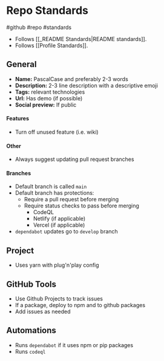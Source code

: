 # Repo Standards
#github #repo #standards

- Follows [[_README Standards|README standards]].
- Follows [[Profile Standards]].

## General
- **Name:** PascalCase and preferably 2-3 words
- **Description:** 2-3 line description with a descriptive emoji
- **Tags:** relevant technologies
- **Url:** Has demo (if possible)
- **Social preview:** If public

#### Features
- Turn off unused feature (i.e. wiki)

#### Other
- Always suggest updating pull request branches

#### Branches
- Default branch is called `main`
- Default branch has protections:
	- Require a pull request before merging
	- Require status checks to pass before merging
		- CodeQL
		- Netlify (if applicable)
		- Vercel (if applicable)
- `dependabot` updates go to `develop` branch

## Project
- Uses yarn with plug'n'play config

## GitHub Tools
- Use Github Projects to track issues
- If a package, deploy to npm and to github packages
- Add issues as needed
 
## Automations
- Runs `dependabot` if it uses npm or pip packages
- Runs `codeql`

